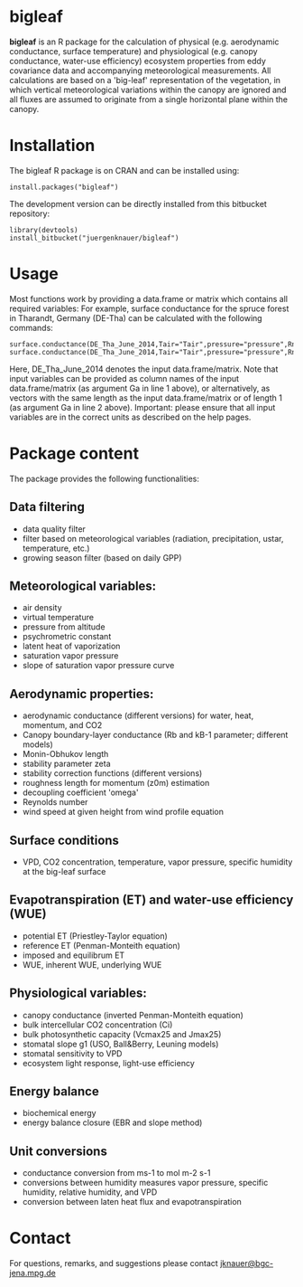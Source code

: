 # bigleaf #

**bigleaf** is an R package for the calculation of physical (e.g. aerodynamic conductance, surface temperature) and physiological
(e.g. canopy conductance, water-use efficiency) ecosystem properties from eddy covariance data and accompanying meteorological measurements. 
All calculations are based on a 'big-leaf' representation of the vegetation, in which vertical meteorological variations within the canopy
are ignored and all fluxes are assumed to originate from a single horizontal plane within the canopy.


# Installation
The bigleaf R package is on CRAN and can be installed using:
```
install.packages("bigleaf")
```

The development version can be directly installed from this bitbucket repository: 
```
library(devtools)
install_bitbucket("juergenknauer/bigleaf")
```


# Usage
Most functions work by providing a data.frame or matrix which contains all required variables:
For example, surface conductance for the spruce forest in Tharandt, Germany (DE-Tha) can be calculated with 
the following commands:
```
surface.conductance(DE_Tha_June_2014,Tair="Tair",pressure="pressure",Rn="Rn",VPD="VPD",LE="LE",Ga="Ga")
surface.conductance(DE_Tha_June_2014,Tair="Tair",pressure="pressure",Rn="Rn",VPD="VPD",LE="LE",Ga=0.1)
```

Here, DE_Tha_June_2014 denotes the input data.frame/matrix. Note that input variables can be provided as column names of the 
input data.frame/matrix (as argument Ga in line 1 above), or alternatively, as vectors with the same length as the input data.frame/matrix
or of length 1 (as argument Ga in line 2 above).
Important: please ensure that all input variables are in the correct units as described on the help pages.


# Package content 
The package provides the following functionalities:

## Data filtering
- data quality filter
- filter based on meteorological variables (radiation, precipitation, ustar, temperature, etc.)
- growing season filter (based on daily GPP)

## Meteorological variables:
- air density
- virtual temperature
- pressure from altitude
- psychrometric constant
- latent heat of vaporization
- saturation vapor pressure
- slope of saturation vapor pressure curve

## Aerodynamic properties:
- aerodynamic conductance (different versions) for water, heat, momentum, and CO2
- Canopy boundary-layer conductance (Rb and kB-1 parameter; different models)
- Monin-Obhukov length
- stability parameter zeta
- stability correction functions (different versions)
- roughness length for momentum (z0m) estimation
- decoupling coefficient 'omega'
- Reynolds number
- wind speed at given height from wind profile equation

## Surface conditions
- VPD, CO2 concentration, temperature, vapor pressure, specific humidity at the big-leaf surface

## Evapotranspiration (ET) and water-use efficiency (WUE)
- potential ET (Priestley-Taylor equation)
- reference ET (Penman-Monteith equation)
- imposed and equilibrum ET
- WUE, inherent WUE, underlying WUE

## Physiological variables:
- canopy conductance (inverted Penman-Monteith equation)
- bulk intercellular CO2 concentration (Ci)
- bulk photosynthetic capacity (Vcmax25 and Jmax25)
- stomatal slope g1 (USO, Ball&Berry, Leuning models)
- stomatal sensitivity to VPD
- ecosystem light response, light-use efficiency

## Energy balance
- biochemical energy
- energy balance closure (EBR and slope method)

## Unit conversions
- conductance conversion from ms-1 to mol m-2 s-1
- conversions between humidity measures vapor pressure, specific humidity, relative humidity, and VPD
- conversion between laten heat flux and evapotranspiration

# Contact
For questions, remarks, and suggestions please contact jknauer@bgc-jena.mpg.de